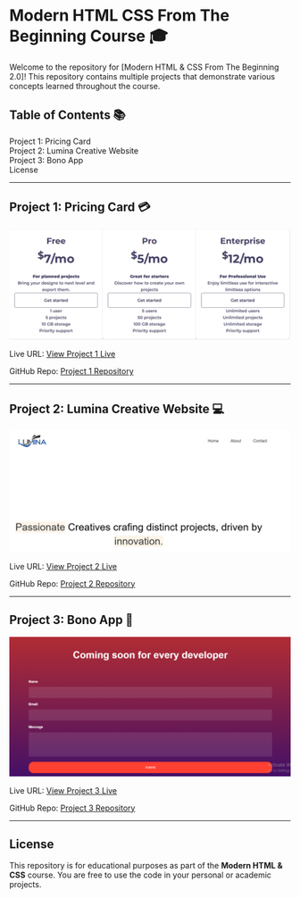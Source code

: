 # Modern HTML CSS From The Beginning Course 🎓  
Welcome to the repository for [Modern HTML & CSS From The Beginning 2.0]! This repository contains multiple projects that demonstrate various concepts learned throughout the course.

## Table of Contents 📚  
Project 1: Pricing Card  
Project 2: Lumina Creative Website  
Project 3: Bono App  
License

---

## Project 1: Pricing Card 💳  
![Project Screenshot](screenshots/pricing_card.PNG)

Live URL: [View Project 1 Live](https://pricing-card-e0e6dc.netlify.app/)

GitHub Repo: [Project 1 Repository](https://github.com/Subrina-Sirajee/HTML-CSS/tree/main/Pricing%20Card)

---

## Project 2: Lumina Creative Website 💻  
![Project Screenshot](screenshots/lumina.PNG)

Live URL: [View Project 2 Live](https://lumina-creative-83cd5a.netlify.app/) 

GitHub Repo: [Project 2 Repository](https://github.com/Subrina-Sirajee/HTML-CSS/tree/main/Lumina%20Creative%20Website)

---

## Project 3: Bono App 🧩  
![Project Screenshot](screenshots/bonoapp.PNG)

Live URL: [View Project 3 Live](https://bonoapp.netlify.app/)  

GitHub Repo: [Project 3 Repository](https://github.com/Subrina-Sirajee/HTML-CSS/tree/main/Bono%20App)

---

## License  
This repository is for educational purposes as part of the **Modern HTML & CSS** course. You are free to use the code in your personal or academic projects.
